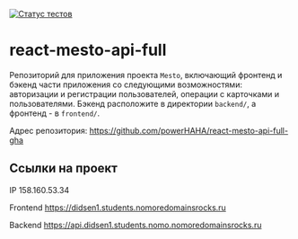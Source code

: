 [![Статус тестов](../../actions/workflows/tests.yml/badge.svg)](../../actions/workflows/tests.yml)

# react-mesto-api-full
Репозиторий для приложения проекта `Mesto`, включающий фронтенд и бэкенд части приложения со следующими возможностями: авторизации и регистрации пользователей, операции с карточками и пользователями. Бэкенд расположите в директории `backend/`, а фронтенд - в `frontend/`. 
  
Адрес репозитория: https://github.com/powerHAHA/react-mesto-api-full-gha

## Ссылки на проект

IP 158.160.53.34

Frontend https://didsen1.students.nomoredomainsrocks.ru

Backend https://api.didsen1.students.nomo.nomoredomainsrocks.ru
